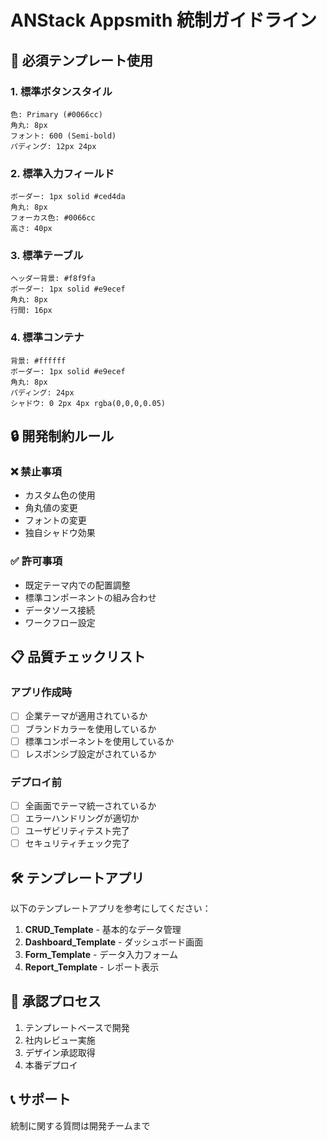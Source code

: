 # ANStack Appsmith 統制ガイドライン

## 🎯 必須テンプレート使用

### 1. **標準ボタンスタイル**
```
色: Primary (#0066cc)
角丸: 8px
フォント: 600 (Semi-bold)
パディング: 12px 24px
```

### 2. **標準入力フィールド**
```
ボーダー: 1px solid #ced4da
角丸: 8px
フォーカス色: #0066cc
高さ: 40px
```

### 3. **標準テーブル**
```
ヘッダー背景: #f8f9fa
ボーダー: 1px solid #e9ecef
角丸: 8px
行間: 16px
```

### 4. **標準コンテナ**
```
背景: #ffffff
ボーダー: 1px solid #e9ecef
角丸: 8px
パディング: 24px
シャドウ: 0 2px 4px rgba(0,0,0,0.05)
```

## 🔒 開発制約ルール

### ❌ 禁止事項
- カスタム色の使用
- 角丸値の変更
- フォントの変更
- 独自シャドウ効果

### ✅ 許可事項
- 既定テーマ内での配置調整
- 標準コンポーネントの組み合わせ
- データソース接続
- ワークフロー設定

## 📋 品質チェックリスト

### アプリ作成時
- [ ] 企業テーマが適用されているか
- [ ] ブランドカラーを使用しているか
- [ ] 標準コンポーネントを使用しているか
- [ ] レスポンシブ設定がされているか

### デプロイ前
- [ ] 全画面でテーマ統一されているか
- [ ] エラーハンドリングが適切か
- [ ] ユーザビリティテスト完了
- [ ] セキュリティチェック完了

## 🛠️ テンプレートアプリ

以下のテンプレートアプリを参考にしてください：

1. **CRUD_Template** - 基本的なデータ管理
2. **Dashboard_Template** - ダッシュボード画面
3. **Form_Template** - データ入力フォーム
4. **Report_Template** - レポート表示

## 🎨 承認プロセス

1. テンプレートベースで開発
2. 社内レビュー実施
3. デザイン承認取得
4. 本番デプロイ

## 📞 サポート

統制に関する質問は開発チームまで
